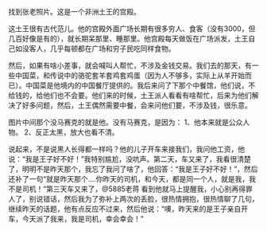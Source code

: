 找到张老照片。这是一个非洲土王的宫殿。

这土王很有古代范儿。他的宫殿外面广场长期有很多穷人、食客（没有3000，但几百好像是有的），就长期呆那里、睡那里。他宫殿每天做饭在广场派发，土王自己如没客人，几乎每顿都在广场和穷子民吃同样食物。

然后，如果有啥小差事，就会喊叫人帮忙，不涉及金钱交易。我们去的那天，有一些中国菜，和传说中的骆驼套羊套鸡套鸡蛋（因为人不够多，实际上从羊开始而已）。中国菜是他境内的中国餐厅提供的。我后来问了下那个中餐馆，他们说，不给钱的，给他们也不会要。他们来的时候，土王派人看看有啥帮忙，后来为他们解决了好多问题，然后，土王偶然需要中餐，会来问他们要，不涉及钱，很乐意。

图片中间那个没马赛克的就是他。没有马赛克，是因为：
1、他本来就是公众人物。
2、反正太黑，放大也看不清。

说起来，不是说黑人长得都一样吗？他的儿子开车来接我们，我问他工资，他说：“我是王子好不好！”我特别尴尬，没吭声。第二天，车又来了，我看很清楚了，明明不是昨天那个，我忘了我问了啥了，他回答：“我是王子好不好！”，然后还补了一句“就是昨天那个....你昨天的司机，和今天，都是同一个人，就是我，我不是司机！”第三天车又来了，@5885老蒋 看到他就马上提醒我，小心别再得罪人了，别说错话，然后我为了弥补上两次的丢脸，很热情拥抱，很热情聊了几句，继续昨天的话题，他有点反应不过来，然后他说：“噢，昨天来的是王子亲自开车，今天派了我来，我是司机，幸会幸会！”

